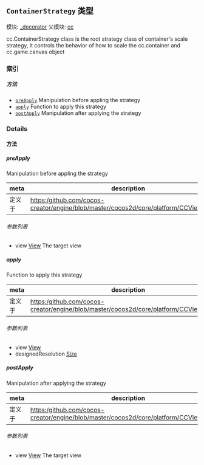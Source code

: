 ## `ContainerStrategy` 类型



模块: [_decorator](../modules/_decorator.md)
父模块: [cc](../modules/cc.md)


<p>cc.ContainerStrategy class is the root strategy class of container's scale strategy,
it controls the behavior of how to scale the cc.container and cc.game.canvas object</p>


### 索引



##### 方法

  - [`preApply`](#preapply) Manipulation before appling the strategy
  - [`apply`](#apply) Function to apply this strategy
  - [`postApply`](#postapply) Manipulation after applying the strategy



### Details




<!-- Method Block -->
#### 方法


##### preApply

Manipulation before appling the strategy

| meta | description |
|------|-------------|
| 定义于 | [https:/github.com/cocos-creator/engine/blob/master/cocos2d/core/platform/CCView.js:1037](https:/github.com/cocos-creator/engine/blob/master/cocos2d/core/platform/CCView.js#L1037) |

###### 参数列表
- view <a href="../classes/View.html" class="crosslink">View</a> The target view


##### apply

Function to apply this strategy

| meta | description |
|------|-------------|
| 定义于 | [https:/github.com/cocos-creator/engine/blob/master/cocos2d/core/platform/CCView.js:1045](https:/github.com/cocos-creator/engine/blob/master/cocos2d/core/platform/CCView.js#L1045) |

###### 参数列表
- view <a href="../classes/View.html" class="crosslink">View</a> 
- designedResolution <a href="../classes/Size.html" class="crosslink">Size</a> 


##### postApply

Manipulation after applying the strategy

| meta | description |
|------|-------------|
| 定义于 | [https:/github.com/cocos-creator/engine/blob/master/cocos2d/core/platform/CCView.js:1054](https:/github.com/cocos-creator/engine/blob/master/cocos2d/core/platform/CCView.js#L1054) |

###### 参数列表
- view <a href="../classes/View.html" class="crosslink">View</a> The target view



